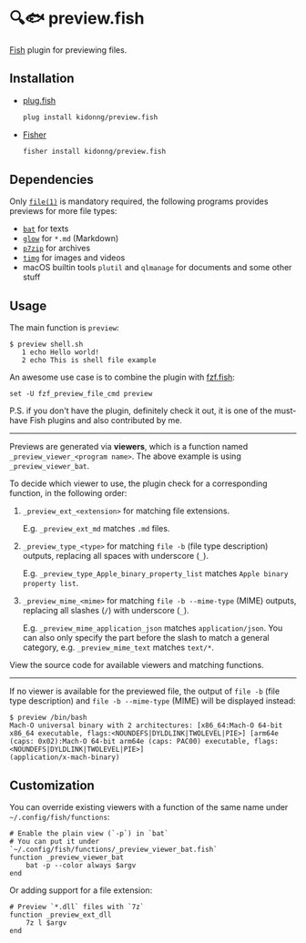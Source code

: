 # 🔍🐟 preview.fish

[Fish](https://fishshell.com/) plugin for previewing files.

## Installation

- [plug.fish](https://github.com/kidonng/plug.fish)

  ```sh
  plug install kidonng/preview.fish
  ```

- [Fisher](https://github.com/jorgebucaran/fisher)

  ```sh
  fisher install kidonng/preview.fish
  ```

## Dependencies

Only [`file(1)`](https://darwinsys.com/file/) is mandatory required, the following programs provides previews for more file types:

- [`bat`](https://github.com/sharkdp/bat) for texts
- [`glow`](https://github.com/charmbracelet/glow) for `*.md` (Markdown)
- [`p7zip`](https://github.com/jinfeihan57/p7zip) for archives
- [`timg`](https://github.com/hzeller/timg) for images and videos
- macOS builtin tools `plutil` and `qlmanage` for documents and some other stuff

## Usage

The main function is `preview`:

```
$ preview shell.sh
   1 echo Hello world!
   2 echo This is shell file example
```

An awesome use case is to combine the plugin with [fzf.fish](https://github.com/PatrickF1/fzf.fish):

```fish
set -U fzf_preview_file_cmd preview
```

P.S. if you don't have the plugin, definitely check it out, it is one of the must-have Fish plugins and also contributed by me.

---

Previews are generated via **viewers**, which is a function named `_preview_viewer_<program name>`. The above example is using `_preview_viewer_bat`.

To decide which viewer to use, the plugin check for a corresponding function, in the following order:

1. `_preview_ext_<extension>` for matching file extensions.

   E.g. `_preview_ext_md` matches `.md` files.

2. `_preview_type_<type>` for matching `file -b` (file type description) outputs, replacing all spaces with underscore (`_`).

   E.g. `_preview_type_Apple_binary_property_list` matches `Apple binary property list`.

3. `_preview_mime_<mime>` for matching `file -b --mime-type` (MIME) outputs, replacing all slashes (`/`) with underscore (`_`).

   E.g. `_preview_mime_application_json` matches `application/json`.
   You can also only specify the part before the slash to match a general category, e.g. `_preview_mime_text` matches `text/*`.

View the source code for available viewers and matching functions.

---

If no viewer is available for the previewed file, the output of `file -b` (file type description) and `file -b --mime-type` (MIME) will be displayed instead:

```
$ preview /bin/bash
Mach-O universal binary with 2 architectures: [x86_64:Mach-O 64-bit x86_64 executable, flags:<NOUNDEFS|DYLDLINK|TWOLEVEL|PIE>] [arm64e (caps: 0x02):Mach-O 64-bit arm64e (caps: PAC00) executable, flags:<NOUNDEFS|DYLDLINK|TWOLEVEL|PIE>]
(application/x-mach-binary)
```

## Customization

You can override existing viewers with a function of the same name under `~/.config/fish/functions`:

```fish
# Enable the plain view (`-p`) in `bat`
# You can put it under `~/.config/fish/functions/_preview_viewer_bat.fish`
function _preview_viewer_bat
    bat -p --color always $argv
end
```

Or adding support for a file extension:

```fish
# Preview `*.dll` files with `7z`
function _preview_ext_dll
    7z l $argv
end
```
